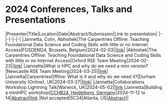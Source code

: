 # 2024 Conferences, Talks and Presentations

|Presenter|Title|Location|Date|Abstract/Submission|Link to presentation|
|-|-|-|-|-|
|Jannetta, Colin, Abhishek|The Carpentries Offline: Teaching Foundational Data Science and Coding Skills with little or no Internet Access|FOSDEM24, Brussels, Belgium|2024-02-03||[link](https://github.com/carpentriesoffline/talks/blob/main/Presentations/CarpentriesOffline_FOSDEM24.pptx.pdf)|
|Abhishek|The Carpentries Offline: Teaching Foundational Data Science and Coding Skills with little or no Internet Access|Oxford RSE Team Meeting|2024-02-23||[link](https://github.com/carpentriesoffline/talks/blob/main/Presentations/2024-02-23_CarpentriesOffline_OxRSE.pdf)|
|Jannetta|What is HPC and why do we need a mini version?|Newcastle RSE Team Meeting|2024-03-25||[link](https://github.com/carpentriesoffline/talks/blob/main/Presentations/What_is_High_Performance_Computing_and_why_do_we_need_a_mini_version.pptx)|
|Jannetta|CarpentriesOffline: What is it and why do we need it?|Durham University (Online), UK|2024-03-27||[link](https://github.com/carpentriesoffline/talks/blob/main/Presentations/CarpentriesOffline_FOSDEM24.pdf)|
|Jannetta|Collaborations Workshop Lightning Talk|Warwick, UK|2024-05-02||[link](https://github.com/carpentriesoffline/CW24_lightning_talk)
|Jannetta|Building a miniHPC workshop|[CCHB24, Heidelberg, Germany](https://biont-training.eu/CarpentryConnect2024.html)|2024-11-12 to 14|[Abstract](https://github.com/carpentriesoffline/talks/blob/main/abstracts/CarpentriesOfflineHeidelberg_2.md)|[link](https://carpentriesoffline.github.io/Building_a_miniHPC_for_Training/)
|Not accepted|SC24|Atlanta, US|[Abstract](https://github.com/carpentriesoffline/talks/blob/main/abstracts/SC24_tutorial.md)||
